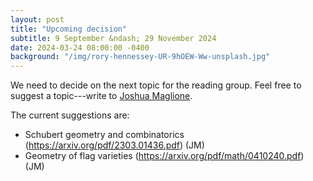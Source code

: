 ```yaml
---
layout: post
title: "Upcoming decision"
subtitle: 9 September &ndash; 29 November 2024
date: 2024-03-24 08:00:00 -0400
background: "/img/rory-hennessey-UR-9hOEW-Ww-unsplash.jpg"
---
```


We need to decide on the next topic for the reading group. Feel free to suggest a topic---write to [Joshua Maglione](mailto:joshua.maglione@universityofgalway.ie). 

The current suggestions are:
- Schubert geometry and combinatorics (https://arxiv.org/pdf/2303.01436.pdf) (JM)
- Geometry of flag varieties (https://arxiv.org/pdf/math/0410240.pdf) (JM)